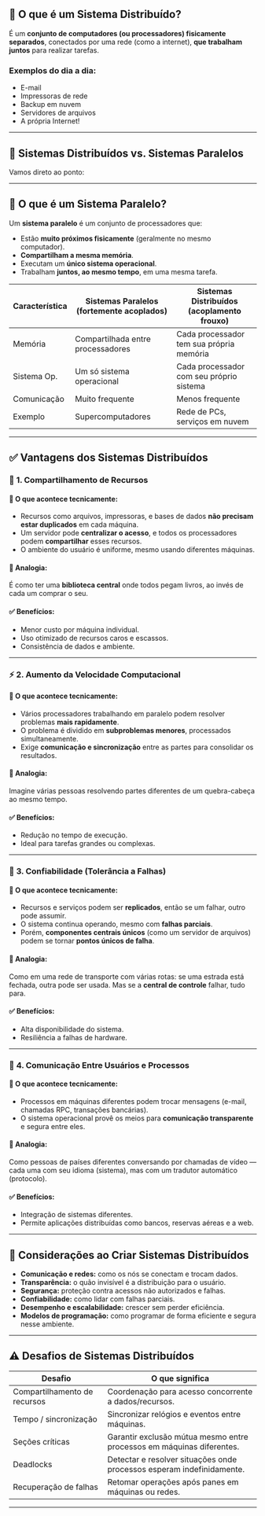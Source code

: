 ## 🔧 O que é um Sistema Distribuído?

É um **conjunto de computadores (ou processadores) fisicamente separados**, conectados por uma rede (como a internet), **que trabalham juntos** para realizar tarefas.

### Exemplos do dia a dia:

* E-mail
* Impressoras de rede
* Backup em nuvem
* Servidores de arquivos
* A própria Internet!

---

## 🔄 Sistemas Distribuídos vs. Sistemas Paralelos
Vamos direto ao ponto:

---

## 🧩 O que é um **Sistema Paralelo**?

Um **sistema paralelo** é um conjunto de processadores que:

* Estão **muito próximos fisicamente** (geralmente no mesmo computador).
* **Compartilham a mesma memória**.
* Executam um **único sistema operacional**.
* Trabalham **juntos, ao mesmo tempo**, em uma mesma tarefa.


| Característica | Sistemas Paralelos (fortemente acoplados) | Sistemas Distribuídos (acoplamento frouxo) |
| -------------- | ----------------------------------------- | ------------------------------------------ |
| Memória        | Compartilhada entre processadores         | Cada processador tem sua própria memória   |
| Sistema Op.    | Um só sistema operacional                 | Cada processador com seu próprio sistema   |
| Comunicação    | Muito frequente                           | Menos frequente                            |
| Exemplo        | Supercomputadores                         | Rede de PCs, serviços em nuvem             |

---

## ✅ Vantagens dos Sistemas Distribuídos

### 🧩 **1. Compartilhamento de Recursos**

#### 🔧 O que acontece tecnicamente:

* Recursos como arquivos, impressoras, e bases de dados **não precisam estar duplicados** em cada máquina.
* Um servidor pode **centralizar o acesso**, e todos os processadores podem **compartilhar** esses recursos.
* O ambiente do usuário é uniforme, mesmo usando diferentes máquinas.

#### 🧠 Analogia:

É como ter uma **biblioteca central** onde todos pegam livros, ao invés de cada um comprar o seu.

#### ✅ Benefícios:

* Menor custo por máquina individual.
* Uso otimizado de recursos caros e escassos.
* Consistência de dados e ambiente.

---

### ⚡ **2. Aumento da Velocidade Computacional**

#### 🔧 O que acontece tecnicamente:

* Vários processadores trabalhando em paralelo podem resolver problemas **mais rapidamente**.
* O problema é dividido em **subproblemas menores**, processados simultaneamente.
* Exige **comunicação e sincronização** entre as partes para consolidar os resultados.

#### 🧠 Analogia:

Imagine várias pessoas resolvendo partes diferentes de um quebra-cabeça ao mesmo tempo.

#### ✅ Benefícios:

* Redução no tempo de execução.
* Ideal para tarefas grandes ou complexas.

---

### 🔐 **3. Confiabilidade (Tolerância a Falhas)**

#### 🔧 O que acontece tecnicamente:

* Recursos e serviços podem ser **replicados**, então se um falhar, outro pode assumir.
* O sistema continua operando, mesmo com **falhas parciais**.
* Porém, **componentes centrais únicos** (como um servidor de arquivos) podem se tornar **pontos únicos de falha**.

#### 🧠 Analogia:

Como em uma rede de transporte com várias rotas: se uma estrada está fechada, outra pode ser usada. Mas se a **central de controle** falhar, tudo para.

#### ✅ Benefícios:

* Alta disponibilidade do sistema.
* Resiliência a falhas de hardware.

---

### 💬 **4. Comunicação Entre Usuários e Processos**

#### 🔧 O que acontece tecnicamente:

* Processos em máquinas diferentes podem trocar mensagens (e-mail, chamadas RPC, transações bancárias).
* O sistema operacional provê os meios para **comunicação transparente** e segura entre eles.

#### 🧠 Analogia:

Como pessoas de países diferentes conversando por chamadas de vídeo — cada uma com seu idioma (sistema), mas com um tradutor automático (protocolo).

#### ✅ Benefícios:

* Integração de sistemas diferentes.
* Permite aplicações distribuídas como bancos, reservas aéreas e a web.

---

## 🧠 **Considerações ao Criar Sistemas Distribuídos**

* **Comunicação e redes:** como os nós se conectam e trocam dados.
* **Transparência:** o quão invisível é a distribuição para o usuário.
* **Segurança:** proteção contra acessos não autorizados e falhas.
* **Confiabilidade:** como lidar com falhas parciais.
* **Desempenho e escalabilidade:** crescer sem perder eficiência.
* **Modelos de programação:** como programar de forma eficiente e segura nesse ambiente.

---

## ⚠️ Desafios de Sistemas Distribuídos

| Desafio                      | O que significa                                                       |
| ---------------------------- | --------------------------------------------------------------------- |
| Compartilhamento de recursos | Coordenação para acesso concorrente a dados/recursos.                 |
| Tempo / sincronização        | Sincronizar relógios e eventos entre máquinas.                        |
| Seções críticas              | Garantir exclusão mútua mesmo entre processos em máquinas diferentes. |
| Deadlocks                    | Detectar e resolver situações onde processos esperam indefinidamente. |
| Recuperação de falhas        | Retomar operações após panes em máquinas ou redes.                    |

---



